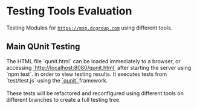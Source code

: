 # Testing Tools Evaluation
Testing Modules for <a href="https://msp.dcgroup.com">`https://msp.dcgroup.com`</a> using different tools.
<br>
<h2> Main QUnit Testing</h2>
The HTML file `qunit.html` can be loaded immediately to a browser,
or accessing <a href="https://http://localhost:8080/qunit.html">`http://localhost:8080/qunit.html`</a> after starting
the server using `npm test`. in order to view testing results. 
It executes tests from `test/test.js` using the 
<a href="qunitjs.com"> `qunit` </a> framework.
<br><br>
These tests will be refactored 
and reconfigured using different tools on different branches to create 
a full testing tree.